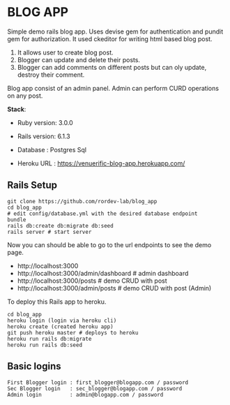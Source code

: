 # BLOG APP

Simple demo rails blog app. Uses devise gem for authentication and pundit gem for authorization. It used ckeditor for writing html based blog post.

1. It allows user to create blog post.
2. Blogger can update and delete their posts.
3. Blogger can add comments on different posts but can oly update, destroy their comment.

Blog app consist of an admin panel. Admin can perform CURD operations on any post.

<b>Stack</b>:

* Ruby version: 3.0.0

* Rails version: 6.1.3

* Database : Postgres Sql

* Heroku URL : https://venuerific-blog-app.herokuapp.com/

## Rails Setup
    git clone https://github.com/rordev-lab/blog_app
    cd blog_app
    # edit config/database.yml with the desired database endpoint
    bundle
    rails db:create db:migrate db:seed
    rails server # start server

Now you can should be able to go to the url endpoints to see the demo page.

* http://localhost:3000
* http://localhost:3000/admin/dashboard # admin dashboard
* http://localhost:3000/posts # demo CRUD with post
* http://localhost:3000/admin/posts # demo CRUD with post (Admin)


To deploy this Rails app to heroku.

    cd blog_app
    heroku login (login via heroku cli)
    heroku create (created heroku app)
    git push heroku master # deploys to heroku
    heroku run rails db:migrate
    heroku run rails db:seed

## Basic logins

    First Blogger login : first_blogger@blogapp.com / password
    Sec Blogger login   : sec_blogger@blogapp.com / password
    Admin login         : admin@blogapp.com / password
